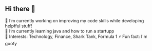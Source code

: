 ## Hi there 👋
🔭 I’m currently working on improving my code skills while developing helpfful stuff!  
🌱 I’m currently learning java and how to run a startupp  
💭 Interests: Technology, Finance, Shark Tank, Formula 1
⚡ Fun fact: I'm goofy  
<!--
**jrza/jrza** is a ✨ _special_ ✨ repository because its `README.md` (this file) appears on your GitHub profile.

Here are some ideas to get you started:

- 🔭 I’m currently working on ...
- 🌱 I’m currently learning ...
- 👯 I’m looking to collaborate on ...
- 🤔 I’m looking for help with ...
- 💬 Ask me about ...
- 📫 How to reach me: ...
- 😄 Pronouns: ...
- ⚡ Fun fact: ...
-->

